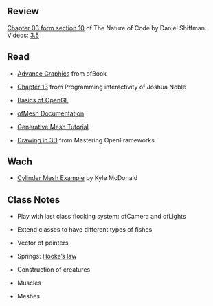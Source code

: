 
## Review 

[Chapter 03 form section 10](natureofcode.com/book/chapter-3-oscillation/#chapter03_section10) of The Nature of Code by Daniel Shiffman. Videos: [3.5](https://vimeo.com/channels/natureofcode/59707299)

## Read
* [Advance Graphics](https://github.com/openframeworks/ofBook/blob/master/chapters/advanced_graphics/chapter.md) from ofBook 

* [Chapter 13](http://phylab.fudan.edu.cn/lib/exe/fetch.php?media=yuandi:arduino:programming_interactivity.pdf) from Programming interactivity of Joshua Noble

* [Basics of OpenGL](http://openframeworks.cc/tutorials/graphics/opengl.html)

* [ofMesh Documentation](http://www.openframeworks.cc/documentation/3d/ofMesh.html)

* [Generative Mesh Tutorial](http://openframeworks.cc/tutorials/graphics/generativemesh.html)

* [Drawing in 3D](http://www.academia.edu/4978694/Mastering_openFrameworks_-_Chapter_7_Drawing_in_3D) from Mastering OpenFrameworks

## Wach
* [Cylinder Mesh Example](https://vimeo.com/41297608) by Kyle McDonald

## Class Notes

- Play with last class flocking system: ofCamera and ofLights

- Extend classes to have different types of fishes

- Vector of pointers

- Springs: [Hooke’s law](http://en.wikipedia.org/wiki/Hooke's_law)

- Construction of creatures

- Muscles

- Meshes